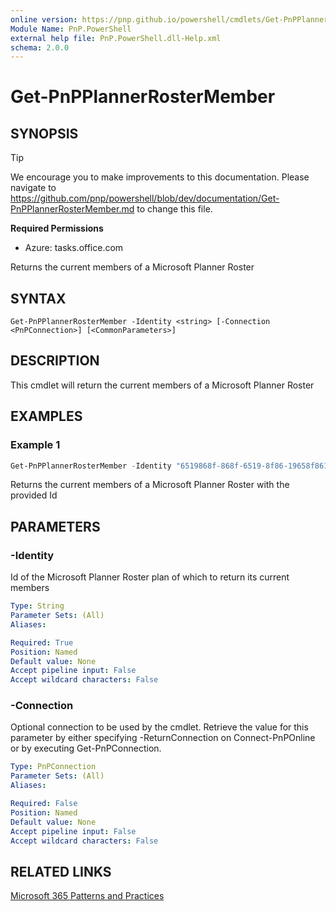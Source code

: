 ```yaml
---
online version: https://pnp.github.io/powershell/cmdlets/Get-PnPPlannerRosterMember.html
Module Name: PnP.PowerShell
external help file: PnP.PowerShell.dll-Help.xml
schema: 2.0.0
---
```

  
# Get-PnPPlannerRosterMember

## SYNOPSIS

> [!TIP]
> We encourage you to make improvements to this documentation. Please navigate to https://github.com/pnp/powershell/blob/dev/documentation/Get-PnPPlannerRosterMember.md to change this file.


**Required Permissions**

* Azure: tasks.office.com

Returns the current members of a Microsoft Planner Roster

## SYNTAX

```
Get-PnPPlannerRosterMember -Identity <string> [-Connection <PnPConnection>] [<CommonParameters>]
```

## DESCRIPTION
This cmdlet will return the current members of a Microsoft Planner Roster

## EXAMPLES

### Example 1
```powershell
Get-PnPPlannerRosterMember -Identity "6519868f-868f-6519-8f86-19658f861965"
```
Returns the current members of a Microsoft Planner Roster with the provided Id

## PARAMETERS

### -Identity
Id of the Microsoft Planner Roster plan of which to return its current members

```yaml
Type: String
Parameter Sets: (All)
Aliases:

Required: True
Position: Named
Default value: None
Accept pipeline input: False
Accept wildcard characters: False
```

### -Connection
Optional connection to be used by the cmdlet.
Retrieve the value for this parameter by either specifying -ReturnConnection on Connect-PnPOnline or by executing Get-PnPConnection.

```yaml
Type: PnPConnection
Parameter Sets: (All)
Aliases:

Required: False
Position: Named
Default value: None
Accept pipeline input: False
Accept wildcard characters: False
```

## RELATED LINKS

[Microsoft 365 Patterns and Practices](https://aka.ms/m365pnp)